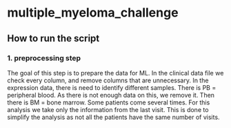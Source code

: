 # multiple_myeloma_challenge

## How to run the script


### 1. preprocessing step
The goal of this step is to prepare the data for ML. In the clinical data file we check every column,
and remove columns that are unnecessary.
In the expression data, there is need to identify different samples. There is PB = peripheral blood.
As there is not enough data on this, we remove it. Then there is BM = bone marrow. Some patients come 
several times. For this analysis we take only the information from the last visit. This is done to
simplify the analysis as not all the patients have the same number of visits. 
